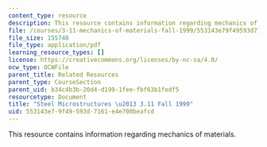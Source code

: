 ```yaml
---
content_type: resource
description: This resource contains information regarding mechanics of materials.
file: /courses/3-11-mechanics-of-materials-fall-1999/553143e79f49593d7161e4e700beafcd_MIT3_11F99_steel.pdf
file_size: 155748
file_type: application/pdf
learning_resource_types: []
license: https://creativecommons.org/licenses/by-nc-sa/4.0/
ocw_type: OCWFile
parent_title: Related Resources
parent_type: CourseSection
parent_uid: b34c4b3b-20d4-d199-1fee-fbf63b1fedf5
resourcetype: Document
title: "Steel Microstructures \u2013 3.11 Fall 1999"
uid: 553143e7-9f49-593d-7161-e4e700beafcd
---
```

This resource contains information regarding mechanics of materials.